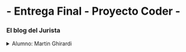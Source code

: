 # - Entrega Final - Proyecto Coder -
<h3>El blog del Jurista</h3>
<details><summary>
Alumno: Martin Ghirardi
</summary>
Para ingresar a la URL del video mostrando su funcionamiento -->
>### Rutas utilizadas:
formulario-jurisprudencia/
formulario-consejo/
formulario-letrado/
buscar-jurisprudencia/
inicio/
leer-letrado/
listar-jurisprudencia
pages/
r'(?P<pk>\d+)^$'
jurisprudencia-nuevo/
borrar/<pk>
about/
login/
logout/
jurisprudencia/<pk>
editar-perfil/
agregar-avatar/
